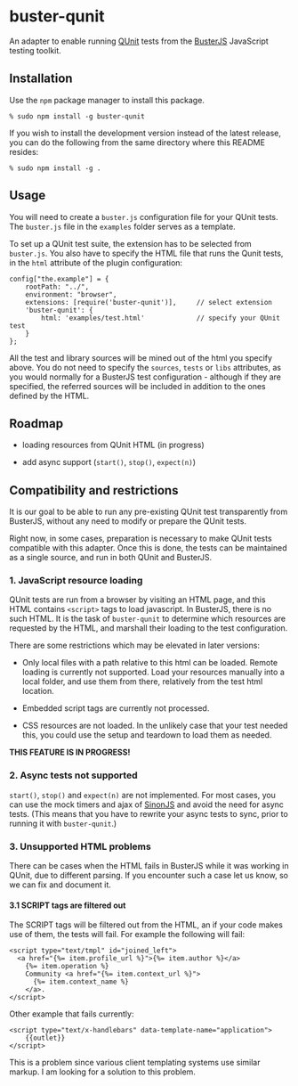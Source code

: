 

# buster-qunit #

An adapter to enable running [QUnit](http://qunitjs.com) tests
from the [BusterJS](http://busterjs.org) JavaScript testing toolkit.

## Installation ##

Use the `npm` package manager to install this package.

    % sudo npm install -g buster-qunit

If you wish to install the development version instead of the latest
release, you can do the following from the same directory where this README 
resides:

    % sudo npm install -g .


## Usage ##

You will need to create a `buster.js` configuration file for
your QUnit tests. The `buster.js` file in the `examples`
folder serves as a template.

To set up a QUnit test suite, the extension has to be selected from
`buster.js`. You also have to specify the HTML file that runs the Qunit
tests, in the `html` attribute of the plugin configuration:

    config["the.example"] = {
        rootPath: "../",
        environment: "browser",
        extensions: [require('buster-qunit')],     // select extension
        'buster-qunit': {
            html: 'examples/test.html'             // specify your QUnit test
        }
    };

All the test and library sources will be mined out of the html you specify 
above. You do not need to specify the `sources`, `tests` or `libs` attributes,
as you would normally for a BusterJS test configuration - although if they are
specified, the referred sources will be included in addition to the ones
defined by the HTML.


## Roadmap ##

- loading resources from QUnit HTML (in progress)

- add async support (`start()`, `stop()`, `expect(n)`)


## Compatibility and restrictions ##

It is our goal to be able to run any pre-existing QUnit test transparently
from BusterJS, without any need to modify or prepare the QUnit tests.

Right now, in some cases, preparation is necessary to make QUnit tests 
compatible with this adapter. Once this is done, the tests can be maintained 
as a single source, and run in both QUnit and BusterJS.


### 1. JavaScript resource loading ###

QUnit tests are run from a browser by visiting an HTML page, and this HTML
contains `<script>` tags to load javascript. In BusterJS, there is no such
HTML. It is the task of `buster-qunit` to determine which resources are 
requested by the HTML, and marshall their loading to the test configuration.

There are some restrictions which may be elevated in later versions:

- Only local files with a path relative to this html can be loaded.
  Remote loading is currently not supported. Load your resources manually into
  a local folder, and use them from there, relatively from the test html
  location.

- Embedded script tags are currently not processed.

- CSS resources are not loaded. In the unlikely case that your test needed
  this, you could use the setup and teardown to load them as needed.

**THIS FEATURE IS IN PROGRESS!**


### 2. Async tests not supported ###

`start()`, `stop()` and `expect(n)` are not implemented. For most cases, you
can use the mock timers and ajax of [SinonJS](http://sinonjs.org) and avoid
the need for async tests. (This means that you have to rewrite your async tests
to sync, prior to running it with `buster-qunit`.)

### 3. Unsupported HTML problems ###

There can be cases when the HTML fails in BusterJS while it was working in
QUnit, due to different parsing. If you encounter such a case let us know,
so we can fix and document it.

#### 3.1 SCRIPT tags are filtered out ####

The SCRIPT tags will be filtered out from the HTML, an if your code makes use
of them, the tests will fail. For example the following will fail:

    <script type="text/tmpl" id="joined_left">
      <a href="{%= item.profile_url %}">{%= item.author %}</a>
        {%= item.operation %}
        Community <a href="{%= item.context_url %}">
          {%= item.context_name %}
        </a>.
    </script>

Other example that fails currently:

    <script type="text/x-handlebars" data-template-name="application">
        {{outlet}}
    </script>

This is a problem since various client templating systems use similar markup.
I am looking for a solution to this problem.
